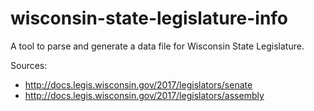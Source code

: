 # wisconsin-state-legislature-info
A tool to parse and generate a data file for Wisconsin State Legislature.


Sources:
* http://docs.legis.wisconsin.gov/2017/legislators/senate
* http://docs.legis.wisconsin.gov/2017/legislators/assembly
